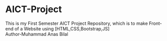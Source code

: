 # AICT-Project
This is my First Semester AICT Project Repository, which is to make Front-end of a Website using [HTML,CSS,Bootstrap,JS]
</br>
Author-Muhammad Anas Bilal
